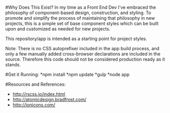 #Why Does This Exist?
In my time as a Front End Dev I've embraced the philosophy of component-based design, construction, and styling. To promote and simplify the process of maintaining that philosophy in new projects, this is a simple set of base component styles which can be built upon and customized as needed for new projects. 

This repository/app is intended as a starting point for project styles.

Note: There is no CSS autoprefixer included in the app build process, and only a few manually added cross-browser declarations are included in the source. Therefore this code should not be considered production ready as it stands.

#Get it Running:
*npm install
*npm update
*gulp
*node app

#Resources and References:
- http://rscss.io/index.html
- http://atomicdesign.bradfrost.com/
- http://ionicons.com/
